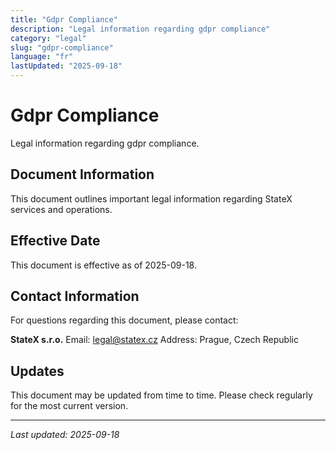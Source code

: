 ```yaml
---
title: "Gdpr Compliance"
description: "Legal information regarding gdpr compliance"
category: "legal"
slug: "gdpr-compliance"
language: "fr"
lastUpdated: "2025-09-18"
---
```


# Gdpr Compliance

Legal information regarding gdpr compliance.

## Document Information

This document outlines important legal information regarding StateX services and operations.

## Effective Date

This document is effective as of 2025-09-18.

## Contact Information

For questions regarding this document, please contact:

**StateX s.r.o.**
Email: legal@statex.cz
Address: Prague, Czech Republic

## Updates

This document may be updated from time to time. Please check regularly for the most current version.

---

*Last updated: 2025-09-18*